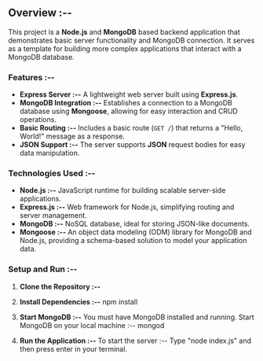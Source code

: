 ## Overview :--
This project is a **Node.js** and **MongoDB** based backend application that demonstrates basic server functionality and MongoDB connection. It serves as a template for building more complex applications that interact with a MongoDB database.

### Features :--
- **Express Server :--** A lightweight web server built using **Express.js**.
- **MongoDB Integration :--** Establishes a connection to a MongoDB database using **Mongoose**, allowing for easy interaction and CRUD operations.
- **Basic Routing :--** Includes a basic route (`GET /`) that returns a "Hello, World!" message as a response.
- **JSON Support :--** The server supports **JSON** request bodies for easy data manipulation.

### Technologies Used :--
- **Node.js :--** JavaScript runtime for building scalable server-side applications.
- **Express.js :--** Web framework for Node.js, simplifying routing and server management.
- **MongoDB :--** NoSQL database, ideal for storing JSON-like documents.
- **Mongoose :--** An object data modeling (ODM) library for MongoDB and Node.js, providing a schema-based solution to model your application data.
  
### Setup and Run :--

1. **Clone the Repository :--**
   
2. **Install Dependencies :--**
     npm install
3. **Start MongoDB :--**
   You must have MongoDB installed and running. Start MongoDB on your local machine :-- mongod
4. **Run the Application :--**
   To start the server :-- Type "node index.js" and then press enter in your terminal.
